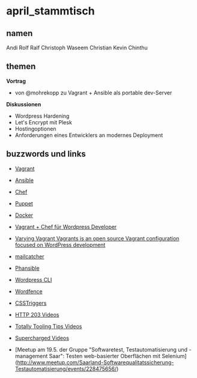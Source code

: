 # april_stammtisch

## namen

Andi
Rolf
Ralf
Christoph
Waseem
Christian
Kevin
Chinthu

## themen

 **Vortrag** 
 
- von @mohrekopp zu Vagrant + Ansible als portable dev-Server
 
 **Diskussionen**
 
- Wordpress Hardening
- Let's Encrypt mit Plesk
- Hostingoptionen
- Anforderungen eines Entwicklers an modernes Deployment


## buzzwords und links

- [Vagrant](https://www.vagrantup.com/)
- [Ansible](https://www.ansible.com/)
- [Chef](https://www.chef.io/chef/)
- [Puppet](https://puppet.com/)
- [Docker](https://www.docker.com/)

- [Vagrant + Chef für Wordpress Developer](http://vccw.cc/)
- [Varying Vagrant Vagrants is an open source Vagrant configuration focused on WordPress development](https://github.com/Varying-Vagrant-Vagrants/VVV)

- [mailcatcher](https://github.com/sj26/mailcatcher)
- [Phansible](http://phansible.com/)
- [Wordpress CLI](http://wp-cli.org/)
- [Wordfence](https://de.wordpress.org/plugins/wordfence/)
- [CSSTriggers](https://csstriggers.com/)
- [HTTP 203 Videos](https://www.youtube.com/playlist?list=PLOU2XLYxmsII_38oWcnQzXs9K9HKBMg-e)
- [Totally Tooling Tips Videos](https://www.youtube.com/playlist?list=PLOU2XLYxmsILKwwASNS0xgfcmakbK_8JZ)
- [Supercharged Videos](https://www.youtube.com/playlist?list=PLNYkxOF6rcIBz9ACEQRmO9Lw8PW7vn0lr)
- [Meetup am 19.5. der Gruppe "Softwaretest, Testautomatisierung und -management Saar": Testen web-basierter Oberflächen mit Selenium] (http://www.meetup.com/Saarland-Softwarequalitatssicherung-Testautomatisierung/events/228475656/)

